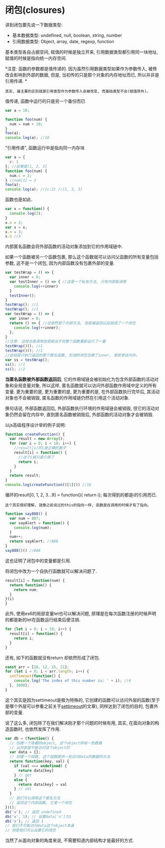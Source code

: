 # 闭包(closures)

讲到闭包要先说一下数据类型: 

* 基本数据类型: undefined, null, boolean, string, number
* 引用数据类型: Object, array, date, regexp, function

基本类型各自占据空间, 赋值的时候是独立开来, 引用数据类型都引用同一块地址, 赋值的时候是指向统一内存空间. 

*注意: 函数的参数都是值传递的. 因为虽然引用数据类型如果作为参数传入, 被修改会影响到外部的数据, 但是, 当初传的只是那个对象的内存地址而已, 所以并非是引用传递. *

`其实, 最主要的区别就是引用类型作为参数传入会被改变, 而基础类型不会(赋值除外)。 ` 

值传递, 函数中运行的只是另一个备份而已

``` js
var a = 10;

function foo(num) {
  num = num + 10;
}
foo(a);
console.log(a); //10
```

"引用传递", 函数运行中是指向同一内存块

``` js
var a = {
  c: 1
}; //如果是[1, 2, 3]
function foo(num) {
  num.c = 2;
} //num[1] = 3
foo(a);
console.log(a); //{c:2} //[1, 3, 3]
```

函数也是如此. 

``` js
var x = function() {
  console.log(2);
}
x.n = 2;
var s = x;
x.n = 3;
s.n //3
```

内部匿名函数会将外部函数的活动对象添加到它的作用域链中. 

如果一个函数被另一个函数包裹, 那么这个函数就可以访问父函数的所有变量包括参数, 这不是一个闭包, 因为内部函数没有包裹外部的变量. 

``` js
var testWrap = () => {
  var inner = 0;
  var testInner = () => { //这是一个私有方法, 只有内部能调用
    console.log(++inner)
  }
  testInner();
}
testWrap(); //1
testWrap(); //1
var testWrap = () => {
  var inner = 0;
  return () => { //这依然是个内部方法, 但是被返回以后就成了一个闭包
    console.log(++inner);
  };
}
//注意: 这段也是调用但是相当于将整个函数重新运行了一遍
testWrap()(); //1
testWrap()(); //1
//这段是只执行返回的那个匿名函数, 形成的闭包包裹了inner, 使其常驻内存。 
var ss = testWrap();
ss(); //1
ss(); //2
```

**当匿名函数被外部函数返回后**, 它的作用域链会被初始化为包含外部函数的活动对象和全局变量对象, 所以这样, 匿名函数就可以访问外部函数作用域中定义的所有变量. 
更为重要的是, 更为重要的是, 更为重要的是, 在外部函数执行完毕后, 其活动对象也不会被销毁, 匿名函数的作用域链仍然在引用这个活动对象. 

换句话说, 外部函数返回后, 外部函数执行环境的作用域链会被销毁, 但它的活动对象仍然会留在内存中, 直到匿名函数被销毁后, 外部函数的活动对象才会被销毁. 

以js高级程序设计举的例子说明: 

``` js
function createFunction() {
  var result = new Array();
  for (var i = 0; i < 10; i++) {
    //result[i]的i是正确的数字
    result[i] = function() {
      //这个i就只是引用了
      return i;
    }
  }
  return result;
}
console.log(createFunction()[1]()) //10
```

循环的result[0, 1, 2, 3...9] = function(){ return i}; 每次得到的都是i的引用而已. 

`这个其实很好理解, 就像之前说过的this的指向一样, 函数是在调用的时候才有了指向。 ` 

``` js
function say888() {
  var num = 887;
  var sayAlert = function() {
    console.log(num);
  }
  num++;
  return sayAlert; //888
}
say888()() //888
```

这也证明了闭包中的变量都是引用. 

将闭包中改为一个自执行函数就可以解决问题了. 

``` js
result[i] = function(num) {
  return function() {
    return num;
  }
}(i)
}
```

此外, 使用es6的局部变量let也可以解决问题, 原理是在每次函数注册的时候声明的都是新的let在函数运行结束后便注销. 

``` js
for (let i = 0; i < 10; i++) {
  result[i] = function() {
    return i;
  }
}
```

还有, 如下的函数就没有return 却依然形成了闭包. 

``` js
const arr = [10, 12, 15, 21];
for (let i = 0; i < arr.length; i++) {
  setTimeout(function() {
    console.log('The index of this number is: ' + i); //4
  }, 3000);
}
```

这个其实是因为settimeout是极为特殊的, 它创建的函数可以访问外层的函数(至于是哪个外层可以参看之前关于[settimeout](http://www.cnblogs.com/mydia/p/6626306.html)的文章), 同样达到了闭包的目的, 包裹外部的变量. 

说了这么多, 闭包除了在我们解决刚才那个问题的时候有用, 其实, 在面向对象的构造函数时, 也依然发挥了作用. 

``` js
var db = (function() {
  // 创建一个隐藏的object, 这个object持有一些数据
  // 从外部是不能访问这个object的
  var data = {};
  // 创建一个函数, 这个函数提供一些访问data的数据的方法
  return function(key, val) {
    if (val === undefined) {
      return data[key]
    } // get
    else {
      return data[key] = val
    } // set
  }
  // 我们可以调用这个匿名方法
  // 返回这个内部函数, 它是一个闭包
})();
db('x'); // 返回 undefined
db('x', 1); // 设置data['x']为1
db('x'); // 返回 1
// 我们不可能访问data这个object本身
// 但是我们可以设置它的成员
```

当然了从面向对象的角度来说, 不需要知道内部结构才是最好的方式. 

